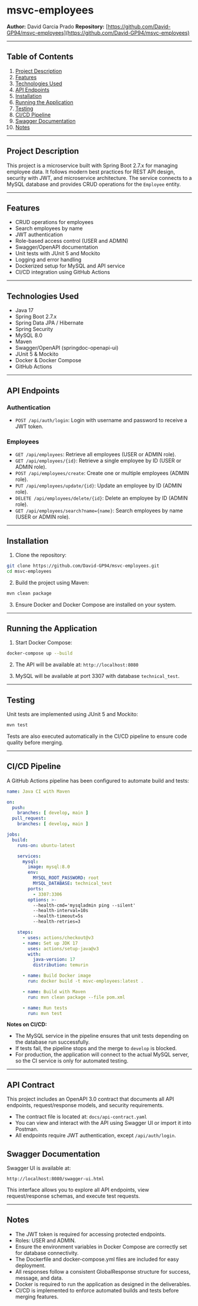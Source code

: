# msvc-employees

**Author:** David Garcia Prado
**Repository:** [https://github.com/David-GP94/msvc-employees](https://github.com/David-GP94/msvc-employees)

---

## Table of Contents

1. [Project Description](#project-description)
2. [Features](#features)
3. [Technologies Used](#technologies-used)
4. [API Endpoints](#api-endpoints)
5. [Installation](#installation)
6. [Running the Application](#running-the-application)
7. [Testing](#testing)
8. [CI/CD Pipeline](#cicd-pipeline)
9. [Swagger Documentation](#swagger-documentation)
10. [Notes](#notes)

---

## Project Description

This project is a microservice built with Spring Boot 2.7.x for managing employee data. It follows modern best practices for REST API design, security with JWT, and microservice architecture. The service connects to a MySQL database and provides CRUD operations for the `Employee` entity.

---

## Features

* CRUD operations for employees
* Search employees by name
* JWT authentication
* Role-based access control (USER and ADMIN)
* Swagger/OpenAPI documentation
* Unit tests with JUnit 5 and Mockito
* Logging and error handling
* Dockerized setup for MySQL and API service
* CI/CD integration using GitHub Actions

---

## Technologies Used

* Java 17
* Spring Boot 2.7.x
* Spring Data JPA / Hibernate
* Spring Security
* MySQL 8.0
* Maven
* Swagger/OpenAPI (springdoc-openapi-ui)
* JUnit 5 & Mockito
* Docker & Docker Compose
* GitHub Actions

---

## API Endpoints

### Authentication

* `POST /api/auth/login`: Login with username and password to receive a JWT token.

### Employees

* `GET /api/employees`: Retrieve all employees (USER or ADMIN role).
* `GET /api/employees/{id}`: Retrieve a single employee by ID (USER or ADMIN role).
* `POST /api/employees/create`: Create one or multiple employees (ADMIN role).
* `PUT /api/employees/update/{id}`: Update an employee by ID (ADMIN role).
* `DELETE /api/employees/delete/{id}`: Delete an employee by ID (ADMIN role).
* `GET /api/employees/search?name={name}`: Search employees by name (USER or ADMIN role).

---

## Installation

1. Clone the repository:

```bash
git clone https://github.com/David-GP94/msvc-employees.git
cd msvc-employees
```

2. Build the project using Maven:

```bash
mvn clean package
```

3. Ensure Docker and Docker Compose are installed on your system.

---

## Running the Application

1. Start Docker Compose:

```bash
docker-compose up --build
```

2. The API will be available at:
   `http://localhost:8080`

3. MySQL will be available at port 3307 with database `technical_test`.

---

## Testing

Unit tests are implemented using JUnit 5 and Mockito:

```bash
mvn test
```

Tests are also executed automatically in the CI/CD pipeline to ensure code quality before merging.

---

## CI/CD Pipeline

A GitHub Actions pipeline has been configured to automate build and tests:

```yaml
name: Java CI with Maven

on:
  push:
    branches: [ develop, main ]
  pull_request:
    branches: [ develop, main ]

jobs:
  build:
    runs-on: ubuntu-latest

    services:
      mysql:
        image: mysql:8.0
        env:
          MYSQL_ROOT_PASSWORD: root
          MYSQL_DATABASE: technical_test
        ports:
          - 3307:3306
        options: >-
          --health-cmd='mysqladmin ping --silent'
          --health-interval=10s
          --health-timeout=5s
          --health-retries=3

    steps:
      - uses: actions/checkout@v3
      - name: Set up JDK 17
        uses: actions/setup-java@v3
        with:
          java-version: 17
          distribution: temurin

      - name: Build Docker image
        run: docker build -t msvc-employees:latest .

      - name: Build with Maven
        run: mvn clean package --file pom.xml

      - name: Run tests
        run: mvn test
```

**Notes on CI/CD:**

* The MySQL service in the pipeline ensures that unit tests depending on the database run successfully.
* If tests fail, the pipeline stops and the merge to `develop` is blocked.
* For production, the application will connect to the actual MySQL server, so the CI service is only for automated testing.

---
## API Contract

This project includes an OpenAPI 3.0 contract that documents all API endpoints, request/response models, and security requirements.

- The contract file is located at: `docs/api-contract.yaml`
- You can view and interact with the API using Swagger UI or import it into Postman.
- All endpoints require JWT authentication, except `/api/auth/login`.

## Swagger Documentation

Swagger UI is available at:

```
http://localhost:8080/swagger-ui.html
```

This interface allows you to explore all API endpoints, view request/response schemas, and execute test requests.

---

## Notes

* The JWT token is required for accessing protected endpoints.
* Roles: USER and ADMIN.
* Ensure the environment variables in Docker Compose are correctly set for database connectivity.
* The Dockerfile and docker-compose.yml files are included for easy deployment.
* All responses follow a consistent GlobalResponse structure for success, message, and data.
* Docker is required to run the application as designed in the deliverables.
* CI/CD is implemented to enforce automated builds and tests before merging features.

